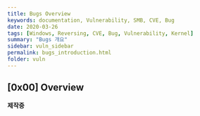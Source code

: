 ```yaml
---
title: Bugs Overview
keywords: documentation, Vulnerability, SMB, CVE, Bug
date: 2020-03-26
tags: [Windows, Reversing, CVE, Bug, Vulnerability, Kernel]
summary: "Bugs 개요"
sidebar: vuln_sidebar
permalink: bugs_introduction.html
folder: vuln
---
```


## [0x00] Overview

**제작중**

